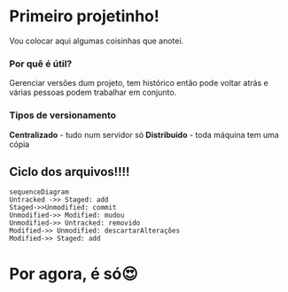 # Primeiro projetinho!

Vou colocar aqui algumas coisinhas que anotei.


### Por quê é útil?

Gerenciar versões dum projeto, tem histórico então pode voltar atrás e várias pessoas podem trabalhar em conjunto.

### Tipos de versionamento

**Centralizado** -  tudo num servidor só
**Distribuido** - toda máquina tem uma cópia

## Ciclo dos arquivos!!!!

```mermaid
sequenceDiagram
Untracked ->> Staged: add
Staged->>Unmodified: commit
Unmodified->> Modified: mudou
Unmodified->> Untracked: removido
Modified->> Unmodified: descartarAlterações
Modified->> Staged: add

```
# Por agora, é só:heart_eyes:



